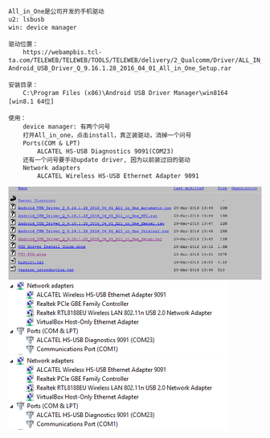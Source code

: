 ```
All_in_One是公司开发的手机驱动
u2: lsbusb
win: device manager

驱动位置：
    https://webampbis.tcl-ta.com/TELEWEB/TELEWEB/TOOLS/TELEWEB/delivery/2_Qualcomm/Driver/ALL_IN_ONE/
Android_USB_Driver_Q_9.16.1.28_2016_04_01_All_in_One_Setup.rar

安装目录：
    C:\Program Files (x86)\Android USB Driver Manager\win8164   [win8.1 64位]

使用：
    device manager: 有两个问号
    打开All_in_one，点击install，真正装驱动，消掉一个问号
    Ports(COM & LPT)
        ALCATEL HS-USB Diagnostics 9091(COM23)
    还有一个问号要手动update driver, 因为以前装过旧的驱动
    Network adapters
        ALCATEL Wireless HS-USB Ethernet Adapter 9091
```

![all_in_one](pic/all_in_one.png)
![9091](pic/device_manager_9091.png)
![9091_901D](pic/device_manager_9091.png)

